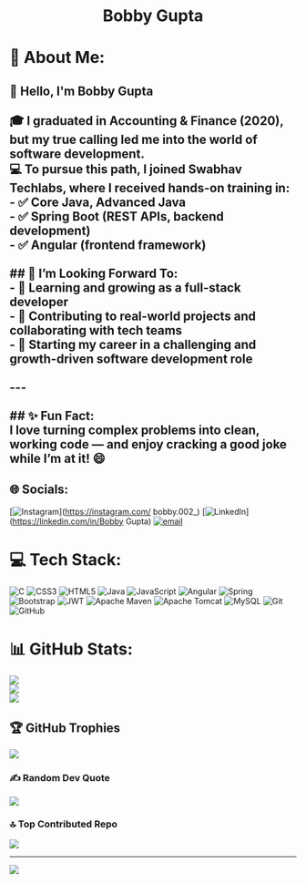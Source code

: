 <h1 align="center">Bobby Gupta</h1>


# 💫 About Me:
## 👋 Hello, I'm Bobby Gupta<br><br>🎓 I graduated in Accounting & Finance (2020), but my true calling led me into the world of **software development**.<br>💻 To pursue this path, I joined **Swabhav Techlabs**, where I received hands-on training in:<br>- ✅ Core Java, Advanced Java<br>- ✅ Spring Boot (REST APIs, backend development)<br>- ✅ Angular (frontend framework)<br><br>## 🚀 I’m Looking Forward To:<br>- 🌱 Learning and growing as a full-stack developer<br>- 🤝 Contributing to real-world projects and collaborating with tech teams<br>- 💼 Starting my career in a challenging and growth-driven software development role<br><br>---<br><br>## ✨ Fun Fact:<br>I love turning complex problems into clean, working code — and enjoy cracking a good joke while I’m at it! 😄<br>


## 🌐 Socials:
[![Instagram](https://img.shields.io/badge/Instagram-%23E4405F.svg?logo=Instagram&logoColor=white)](https://instagram.com/ bobby.002_) [![LinkedIn](https://img.shields.io/badge/LinkedIn-%230077B5.svg?logo=linkedin&logoColor=white)](https://linkedin.com/in/Bobby Gupta) [![email](https://img.shields.io/badge/Email-D14836?logo=gmail&logoColor=white)](mailto:Bobbygupta0089@gmail.com) 

# 💻 Tech Stack:
![C](https://img.shields.io/badge/c-%2300599C.svg?style=for-the-badge&logo=c&logoColor=white) ![CSS3](https://img.shields.io/badge/css3-%231572B6.svg?style=for-the-badge&logo=css3&logoColor=white) ![HTML5](https://img.shields.io/badge/html5-%23E34F26.svg?style=for-the-badge&logo=html5&logoColor=white) ![Java](https://img.shields.io/badge/java-%23ED8B00.svg?style=for-the-badge&logo=openjdk&logoColor=white) ![JavaScript](https://img.shields.io/badge/javascript-%23323330.svg?style=for-the-badge&logo=javascript&logoColor=%23F7DF1E) ![Angular](https://img.shields.io/badge/angular-%23DD0031.svg?style=for-the-badge&logo=angular&logoColor=white) ![Spring](https://img.shields.io/badge/spring-%236DB33F.svg?style=for-the-badge&logo=spring&logoColor=white) ![Bootstrap](https://img.shields.io/badge/bootstrap-%238511FA.svg?style=for-the-badge&logo=bootstrap&logoColor=white) ![JWT](https://img.shields.io/badge/JWT-black?style=for-the-badge&logo=JSON%20web%20tokens) ![Apache Maven](https://img.shields.io/badge/Apache%20Maven-C71A36?style=for-the-badge&logo=Apache%20Maven&logoColor=white) ![Apache Tomcat](https://img.shields.io/badge/apache%20tomcat-%23F8DC75.svg?style=for-the-badge&logo=apache-tomcat&logoColor=black) ![MySQL](https://img.shields.io/badge/mysql-4479A1.svg?style=for-the-badge&logo=mysql&logoColor=white) ![Git](https://img.shields.io/badge/git-%23F05033.svg?style=for-the-badge&logo=git&logoColor=white) ![GitHub](https://img.shields.io/badge/github-%23121011.svg?style=for-the-badge&logo=github&logoColor=white)
# 📊 GitHub Stats:
![](https://github-readme-stats.vercel.app/api?username=Bobby0089&theme=dark&hide_border=false&include_all_commits=true&count_private=false)<br/>
![](https://nirzak-streak-stats.vercel.app/?user=Bobby0089&theme=dark&hide_border=false)<br/>
![](https://github-readme-stats.vercel.app/api/top-langs/?username=Bobby0089&theme=dark&hide_border=false&include_all_commits=true&count_private=false&layout=compact)

## 🏆 GitHub Trophies
![](https://github-profile-trophy.vercel.app/?username=Bobby0089&theme=tokyonight&no-frame=false&no-bg=false&margin-w=4)

### ✍️ Random Dev Quote
![](https://quotes-github-readme.vercel.app/api?type=horizontal&theme=radical)

### 🔝 Top Contributed Repo
![](https://github-contributor-stats.vercel.app/api?username=Bobby0089&limit=5&theme=dark&combine_all_yearly_contributions=true)

---
[![](https://visitcount.itsvg.in/api?id=Bobby0089&icon=0&color=0)](https://visitcount.itsvg.in)

<!-- Proudly created with GPRM ( https://gprm.itsvg.in ) -->
